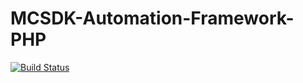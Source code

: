 # MCSDK-Automation-Framework-PHP

[![Build Status](https://travis-ci.com/sfadincescu/mcsdk-automation-framework-php.svg?branch=master)](https://travis-ci.com/sfadincescu/mcsdk-automation-framework-php)
